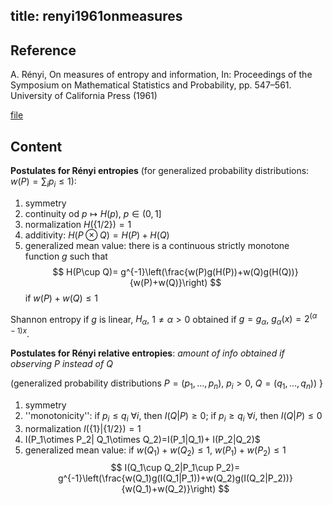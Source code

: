 title: renyi1961onmeasures
---
## Reference

A. Rényi, On measures of entropy and information, In: Proceedings of the Symposium on Mathematical Statistics and Probability, pp. 547–561. University of
California Press (1961) 


[file](renyi1961onmeasures/renyi1961onmeasures.pdf)

## Content

**Postulates for Rényi entropies** (for generalized probability distributions: $w(P)=\sum_i p_i\le 1$):
 
1. symmetry
1. continuity od $p\mapsto H({p})$, $p\in (0, 1]$
1. normalization  $H(\{1/2\})=1$
1. additivity: $H(P\otimes Q)=H(P)+H(Q)$
1. generalized mean value: there is a continuous strictly monotone function $g$ such that 
$$
H(P\cup Q)= g^{-1}\left(\frac{w(P)g(H(P))+w(Q)g(H(Q))}{w(P)+w(Q)}\right)
$$
if $w(P)+w(Q)\le 1$

Shannon entropy if $g$ is linear, $H_\alpha$, $1\ne \alpha>0$ obtained if $g=g_\alpha$, $g_\alpha(x)=2^{(\alpha-1)x}$.

**Postulates for Rényi relative entropies**:  *amount of info obtained if observing $P$ instead of $Q$*

(generalized probability distributions $P=(p_1,\dots,p_n)$, $p_i>0$, $Q=(q_1,\dots, q_n)$)
\}
1. symmetry
2. ''monotonicity'': if $p_i\le q_i$ $\forall i$, then $I(Q|P)\ge 0$; if $p_i\ge q_i$ $\forall i$, then $I(Q|P)\le 0$
1. normalization $I(\{1\}|\{1/2\})=1$
1. I(P_1\otimes P_2| Q_1\otimes Q_2)=I(P_1|Q_1)+ I(P_2|Q_2)$
1. generalized mean value: if $w(Q_1)+w(Q_2)\le1$, $w(P_1)+w(P_2)\le 1$
$$
I(Q_1\cup Q_2|P_1\cup P_2)= g^{-1}\left(\frac{w(Q_1)g(I(Q_1|P_1))+w(Q_2)g(I(Q_2|P_2))}{w(Q_1)+w(Q_2)}\right)
$$